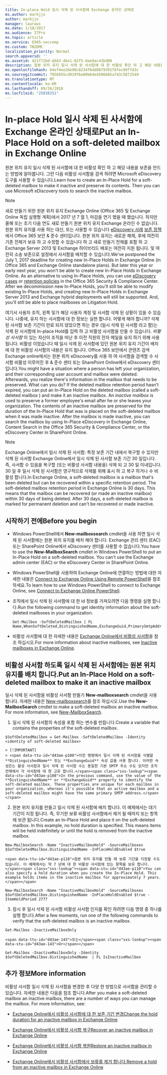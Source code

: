 ```yaml
---
title: In-place Hold 일시 삭제 된 사서함에 Exchange 온라인 상태로
ms.author: markjjo
author: markjjo
manager: laurawi
ms.date: 1/18/2017
ms.audience: ITPro
ms.topic: article
ms.service: O365-seccomp
ms.custom: TN2DMC
localization_priority: Normal
search.appverid: ''
ms.assetid: 421f72bd-dd43-4be1-82f5-0ae9ac43bd00
description: 원본 위치 유지 일시 삭제 된 사서함에 대 한 비활성 확인 하 고 해당 내용을 보존을 만드는 방법에 알아봅니다. 그런 다음 비활성 사서함을 검색 하려면 Microsoft eDiscovery 도구를 사용할 수 있습니다.
ms.openlocfilehash: b4ef4ee26e98c8234f64d0879391f8fec89ffd3c
ms.sourcegitcommit: 7956955cd919f6e00b64e4506605a743c5872549
ms.translationtype: MT
ms.contentlocale: ko-KR
ms.lasthandoff: 09/26/2018
ms.locfileid: "25038251"
---
```

# <a name="put-an-in-place-hold-on-a-soft-deleted-mailbox-in-exchange-online"></a><span data-ttu-id="d43ae-104">In-place Hold 일시 삭제 된 사서함에 Exchange 온라인 상태로</span><span class="sxs-lookup"><span data-stu-id="d43ae-104">Put an In-Place Hold on a soft-deleted mailbox in Exchange Online</span></span>

<span data-ttu-id="d43ae-p102">원본 위치 유지 일시 삭제 된 사서함에 대 한 비활성 확인 하 고 해당 내용을 보존을 만드는 방법에 알아봅니다. 그런 다음 비활성 사서함을 검색 하려면 Microsoft eDiscovery 도구를 사용할 수 있습니다.</span><span class="sxs-lookup"><span data-stu-id="d43ae-p102">Learn how to create an In-Place Hold for a soft-deleted mailbox to make it inactive and preserve its contents. Then you can use Microsoft eDiscovery tools to search the inactive mailbox.</span></span>
  
> [!NOTE]
> <span data-ttu-id="d43ae-p103">새로 만들기 위한 원본 위치 유지 Exchange Online (Office 365 및 Exchange Online 독립 실행형 계획)에서 2017 년 7 월 1, 마감을 연기 했을 때 했습니다. 하지만 올해 또는 초기 다음 연도 새로 만들기 원본 위치 유지 Exchange 온라인 수 없습니다. 원본 위치 유지를 사용 하는 대신, 또는 사용할 수 있습니다 [eDiscovery 사례](https://go.microsoft.com/fwlink/?linkid=780738) [보존 정책](https://go.microsoft.com/fwlink/?linkid=827811) 에서 Office 365 보안 &amp; 준수 센터입니다. 원본 위치 유지는 새로운 해제, 후에 여전히 기존 전체가 보유 하 고 수정할 수 있습니다 하 고 새로 만들기 전체를 포함 하 고 Exchange Server 2013 및 Exchange 하이브리드 배포는 여전히 지원 됩니다. 및 여전히 소송 보존으로 설정에서 사서함을 배치할 수 있습니다.</span><span class="sxs-lookup"><span data-stu-id="d43ae-p103">We've postponed the July 1, 2017 deadline for creating new In-Place Holds in Exchange Online (in Office 365 and Exchange Online standalone plans). But later this year or early next year, you won't be able to create new In-Place Holds in Exchange Online. As an alternative to using In-Place Holds, you can use [eDiscovery cases](https://go.microsoft.com/fwlink/?linkid=780738) or [retention policies](https://go.microsoft.com/fwlink/?linkid=827811) in the Office 365 Security &amp; Compliance Center. After we decommission new In-Place Holds, you'll still be able to modify existing In-Place Holds, and creating new In-Place Holds in Exchange Server 2013 and Exchange hybrid deployments will still be supported. And, you'll still be able to place mailboxes on Litigation Hold.</span></span> 
  
<span data-ttu-id="d43ae-p104">여기서 사용자 조직, 왼쪽 및가 해당 사용자 계정 및 사서함 삭제 된 상황이 있을 수 있습니다. 나중에, 유지 하는 사서함에 대 한 정보는 실현 합니다. 어떻게 해야 합니까? 삭제 된 사서함 보존 기간이 만료 되지 않았으면 하는 경우 (일시 삭제 된 사서함 라고 함)는 삭제 된 사서함에 In-place Hold를 입력 하 고 비활성 사서함을 만들 수 있습니다. *비활성 사서함* 이 있는 자신이 조직을 떠난 후 이전 직원의 전자 메일을 유지 하기 위해 사용 됩니다. 비활성 이었습니다 때 일시 삭제 된 사서함에 있던 원본 위치 유지 기간이 배치에 대 한 비활성 사서함의 내용은 유지 됩니다. Office 365 보안에서 콘텐츠 검색 Exchange online에서는 원본 위치 eDiscovery를 사용 하 여 사서함을 검색할 수 사서함 비활성 이루어진 후 &amp; 준수 센터 또는 SharePoint Online에서 eDiscovery 센터입니다.</span><span class="sxs-lookup"><span data-stu-id="d43ae-p104">You might have a situation where a person has left your organization, and their corresponding user account and mailbox were deleted. Afterwards, you realize there's information in the mailbox that needs to be preserved. What can you do? If the deleted mailbox retention period hasn't expired, you can put an In-Place Hold on the deleted mailbox (called a  soft-deleted mailbox ) and make it an inactive mailbox. An  *inactive mailbox*  is used to preserve a former employee's email after he or she leaves your organization. The contents of an inactive mailbox are preserved for the duration of the In-Place Hold that was is placed on the soft-deleted mailbox when it was made inactive. After the mailbox is made inactive, you can search the mailbox by using In-Place eDiscovery in Exchange Online, Content Search in the Office 365 Security &amp; Compliance Center, or the eDiscovery Center in SharePoint Online.</span></span> 
  
> [!NOTE]
> <span data-ttu-id="d43ae-p105">Exchange Online에서 일시 삭제 된 사서함: 특정 보존 기간 내에서 복구할 수 있지만 삭제 된 사서함 Exchange Online에서 일시 삭제 된 사서함 보존 기간 30 일입니다. 즉, 사서함 수 있음을 복구할 (또는 비활성 사서함 내용을) 삭제 되 고 30 일 이내입니다. 30 일 후 일시 삭제 된 사서함은 영구적으로 삭제를 위해 표시 하 고 복구 하거나 수 비활성 합니다.</span><span class="sxs-lookup"><span data-stu-id="d43ae-p105">In Exchange Online, a soft-deleted mailbox is a mailbox that's been deleted but can be recovered within a specific retention period. The soft-deleted mailbox retention period in Exchange Online is 30 days. This means that the mailbox can be recovered (or made an inactive mailbox) within 30 days of being deleted. After 30 days, a soft-deleted mailbox is marked for permanent deletion and can't be recovered or made inactive.</span></span> 
  
## <a name="before-you-begin"></a><span data-ttu-id="d43ae-123">시작하기 전에</span><span class="sxs-lookup"><span data-stu-id="d43ae-123">Before you begin</span></span>
<span data-ttu-id="d43ae-124"><a name="sectionSection0"> </a></span><span class="sxs-lookup"><span data-stu-id="d43ae-124"></span></span>

- <span data-ttu-id="d43ae-p106">Windows PowerShell에서 **New-mailboxsearch** cmdlet을 사용 하면 일시 삭제 된 사서함에는 원본 위치 유지를 배치 해야 합니다. Exchange 관리 센터 (EAC) 또는 SharePoint Online에서 eDiscovery 센터를 사용할 수 없습니다.</span><span class="sxs-lookup"><span data-stu-id="d43ae-p106">You have to use the **New-MailboxSearch** cmdlet in Windows PowerShell to put an In-Place Hold on a soft-deleted mailbox. You can't use the Exchange admin center (EAC) or the eDiscovery Center in SharePoint Online.</span></span> 
    
- <span data-ttu-id="d43ae-127">Windows PowerShell을 사용하여 Exchange Online에 연결하는 방법에 대한 자세한 내용은 [Connect to Exchange Online Using Remote PowerShell](https://go.microsoft.com/fwlink/p/?linkid=396554)을 참조하세요.</span><span class="sxs-lookup"><span data-stu-id="d43ae-127">To learn how to use Windows PowerShell to connect to Exchange Online, see [Connect to Exchange Online PowerShell](https://go.microsoft.com/fwlink/p/?linkid=396554).</span></span>
    
- <span data-ttu-id="d43ae-128">조직에서 일시 삭제 된 사서함에 대 한 id 정보를 가져오려면 다음 명령을 실행 합니다.</span><span class="sxs-lookup"><span data-stu-id="d43ae-128">Run the following command to get identity information about the soft-deleted mailboxes in your organization.</span></span> 
    
  ```
  Get-Mailbox -SoftDeletedMailbox | FL Name,WhenSoftDeleted,DistinguishedName,ExchangeGuid,PrimarySmtpAddress
  ```

- <span data-ttu-id="d43ae-129">비활성 사서함에 대 한 자세한 내용은 [Exchange Online에서 비활성 사서함](http://technet.microsoft.com/library/2f2948c5-1c5a-4643-865c-b36e4ac1414b.aspx)을 참조 하십시오.</span><span class="sxs-lookup"><span data-stu-id="d43ae-129">For more information about inactive mailboxes, see [Inactive mailboxes in Exchange Online](http://technet.microsoft.com/library/2f2948c5-1c5a-4643-865c-b36e4ac1414b.aspx).</span></span>
    
## <a name="put-an-in-place-hold-on-a-soft-deleted-mailbox-to-make-it-an-inactive-mailbox"></a><span data-ttu-id="d43ae-130">비활성 사서함 하도록 일시 삭제 된 사서함에는 원본 위치 유지를 배치 합니다.</span><span class="sxs-lookup"><span data-stu-id="d43ae-130">Put an In-Place Hold on a soft-deleted mailbox to make it an inactive mailbox</span></span>
<span data-ttu-id="d43ae-131"><a name="sectionSection1"> </a></span><span class="sxs-lookup"><span data-stu-id="d43ae-131"></span></span>

<span data-ttu-id="d43ae-p107">일시 삭제 된 사서함을 비활성 사서함 만들기 **New-mailboxsearch** cmdlet을 사용 합니다. 자세한 내용은 [New-mailboxsearch](http://technet.microsoft.com/library/74303b47-bb49-407c-a43b-590356eae35c.aspx)를 참조 하십시오.</span><span class="sxs-lookup"><span data-stu-id="d43ae-p107">Use the **New-MailboxSearch** cmdlet to make a soft-deleted mailbox an inactive mailbox. For more information, see [New-MailboxSearch](http://technet.microsoft.com/library/74303b47-bb49-407c-a43b-590356eae35c.aspx).</span></span>
  
1. <span data-ttu-id="d43ae-134">일시 삭제 된 사서함의 속성을 포함 하는 변수를 만듭니다.</span><span class="sxs-lookup"><span data-stu-id="d43ae-134">Create a variable that contains the properties of the soft-deleted mailbox.</span></span> 
    
  ```
  $SoftDeletedMailbox = Get-Mailbox -SoftDeletedMailbox -Identity <identity of soft-deleted mailbox>
  ```

    > [!IMPORTANT]
    > <span data-ttu-id="d43ae-p108">이전 명령에서 일시 삭제 된 사서함을 식별할 **DistinguishedName** 또는 **ExchangeGuid** 속성 값을 사용 합니다. 이러한 속성은는 활성 사서함과 일시 삭제 된 사서함 수는 동일한 기본 SMTP 주소 수도 있지만 조직 전체에서 각 사서함에 대 한 고유 합니다.</span><span class="sxs-lookup"><span data-stu-id="d43ae-p108">In the previous command, use the value of the **DistinguishedName** or **ExchangeGuid** property to identify the soft-deleted mailbox. These properties are unique for each mailbox in your organization, whereas it's possible that an active mailbox and a soft-deleted mailbox might have the same primary SMTP address.</span></span> 
  
2. <span data-ttu-id="d43ae-p109">원본 위치 유지를 만들고 일시 삭제 된 사서함에 배치 합니다. 이 예제에서는 대기 기간이 지정 됩니다. 즉, 무기한 보류 비활성 사서함에서 제거 될 때까지 또는 항목에 보관 됩니다.</span><span class="sxs-lookup"><span data-stu-id="d43ae-p109">Create an In-Place Hold and place it on the soft-deleted mailbox. In this example, no hold duration is specified. This means items will be held indefinitely or until the hold is removed from the inactive mailbox.</span></span>
    
  ```
  New-MailboxSearch -Name "InactiveMailboxHold" -SourceMailboxes $SoftDeletedMailbox.DistinguishedName -InPlaceHoldEnabled $true
  
  ```

    <span data-ttu-id="d43ae-p110">원본 위치 유지를 만들 때 보류 기간을 지정할 수도 있습니다. 이 예제에서는 약 7 년에 대 한 비활성 사서함에 있는 항목을 보유 합니다.</span><span class="sxs-lookup"><span data-stu-id="d43ae-p110">You can also specify a hold duration when you create the In-Place Hold. This example holds items in the inactive mailbox for approximately 7 years.</span></span>
    
  ```
  New-MailboxSearch -Name "InactiveMailboxHold" -SourceMailboxes $SoftDeletedMailbox.DistinguishedName -InPlaceHoldEnabled $true -ItemHoldPeriod 2777
  ```

3. <span data-ttu-id="d43ae-142">잠시 후 일시 삭제 된 사서함 비활성 사서함 인지를 확인 하려면 다음 명령 중 하나를 실행 합니다.</span><span class="sxs-lookup"><span data-stu-id="d43ae-142">After a few moments, run one of the following commands to verify that the soft-deleted mailbox is an inactive mailbox.</span></span>
    
  ```
  Get-Mailbox -InactiveMailboxOnly
  ```

    <span data-ttu-id="d43ae-143">또는</span><span class="sxs-lookup"><span data-stu-id="d43ae-143">Or</span></span>
    
  ```
  Get-Mailbox -InactiveMailboxOnly -Identity $SoftDeletedMailbox.DistinguishedName  | FL IsInactiveMailbox
  ```

## <a name="more-information"></a><span data-ttu-id="d43ae-144">추가 정보</span><span class="sxs-lookup"><span data-stu-id="d43ae-144">More information</span></span>
<span data-ttu-id="d43ae-145"><a name="sectionSection2"> </a></span><span class="sxs-lookup"><span data-stu-id="d43ae-145"></span></span>

<span data-ttu-id="d43ae-p111">비활성 사서함 일시 삭제 된 사서함을 변경한 후 다양 한 방법으로 사서함을 관리할 수 있습니다. 자세한 내용은 다음을 참조 합니다.</span><span class="sxs-lookup"><span data-stu-id="d43ae-p111">After you make a soft-deleted mailbox an inactive mailbox, there are a number of ways you can manage the mailbox. For more information, see:</span></span>
  
- [<span data-ttu-id="d43ae-148">Exchange Online에서 비활성 사서함에 대 한 보존 기간 변경</span><span class="sxs-lookup"><span data-stu-id="d43ae-148">Change the hold duration for an inactive mailbox in Exchange Online</span></span>](http://technet.microsoft.com/library/96eb634e-af2f-454e-8014-b698396811c4.aspx)
    
- [<span data-ttu-id="d43ae-149">Exchange Online에서 비활성 사서함 복구</span><span class="sxs-lookup"><span data-stu-id="d43ae-149">Recover an inactive mailbox in Exchange Online</span></span>](http://technet.microsoft.com/library/283838b4-66ba-4c34-b221-e1a3875e1d29.aspx)
    
- [<span data-ttu-id="d43ae-150">Exchange Online에서 비활성 사서함 복원</span><span class="sxs-lookup"><span data-stu-id="d43ae-150">Restore an inactive mailbox in Exchange Online</span></span>](http://technet.microsoft.com/library/1fb02feb-49e5-4485-aec5-9f1537b772b6.aspx)
    
- [<span data-ttu-id="d43ae-151">Exchange Online에서 비활성 사서함에서 보류를 제거 합니다.</span><span class="sxs-lookup"><span data-stu-id="d43ae-151">Remove a hold from an inactive mailbox in Exchange Online</span></span>](http://technet.microsoft.com/library/930a98c3-cd81-4aaa-8e22-19714cb2b731.aspx)
    

